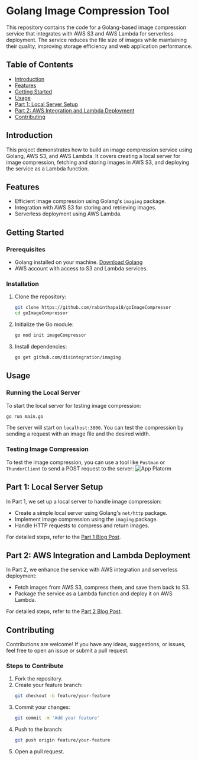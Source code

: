 # **Golang Image Compression Tool**

This repository contains the code for a Golang-based image compression service that integrates with AWS S3 and AWS Lambda for serverless deployment. The service reduces the file size of images while maintaining their quality, improving storage efficiency and web application performance.

## **Table of Contents**

- [Introduction](#introduction)
- [Features](#features)
- [Getting Started](#getting-started)
- [Usage](#usage)
- [Part 1: Local Server Setup](#part-1-local-server-setup)
- [Part 2: AWS Integration and Lambda Deployment](#part-2-aws-integration-and-lambda-deployment)
- [Contributing](#contributing)

## **Introduction**

This project demonstrates how to build an image compression service using Golang, AWS S3, and AWS Lambda. It covers creating a local server for image compression, fetching and storing images in AWS S3, and deploying the service as a Lambda function.

## **Features**

- Efficient image compression using Golang's `imaging` package.
- Integration with AWS S3 for storing and retrieving images.
- Serverless deployment using AWS Lambda.

## **Getting Started**

### **Prerequisites**

- Golang installed on your machine. [Download Golang](https://golang.org/dl/)
- AWS account with access to S3 and Lambda services.

### **Installation**

1. Clone the repository:

   ```sh
   git clone https://github.com/rabinthapa18/goImageCompressor
   cd goImageCompressor
   ```

2. Initialize the Go module:

   ```sh
   go mod init imageCompressor
   ```

3. Install dependencies:
   ```sh
   go get github.com/disintegration/imaging
   ```

## **Usage**

### **Running the Local Server**

To start the local server for testing image compression:

```sh
go run main.go
```

The server will start on `localhost:3000`. You can test the compression by sending a request with an image file and the desired width.

### **Testing Image Compression**

To test the image compression, you can use a tool like `Postman` or `ThunderClient` to send a POST request to the server:
![App Platorm](https://cdn.hashnode.com/res/hashnode/image/upload/v1716269842714/7f4ac7ea-028b-4fae-9b3c-c5157511cd85.png?auto=compress,format&format=webp)

## **Part 1: Local Server Setup**

In Part 1, we set up a local server to handle image compression:

- Create a simple local server using Golang's `net/http` package.
- Implement image compression using the `imaging` package.
- Handle HTTP requests to compress and return images.

For detailed steps, refer to the [Part 1 Blog Post](https://rabinson.hashnode.dev/building-an-image-compression-service-with-golang-aws-s3-and-aws-lambda).

## **Part 2: AWS Integration and Lambda Deployment**

In Part 2, we enhance the service with AWS integration and serverless deployment:

- Fetch images from AWS S3, compress them, and save them back to S3.
- Package the service as a Lambda function and deploy it on AWS Lambda.

For detailed steps, refer to the [Part 2 Blog Post](https://rabinson.hashnode.dev/building-an-image-compression-service-with-golang-aws-s3-and-aws-lambda-1).

## **Contributing**

Contributions are welcome! If you have any ideas, suggestions, or issues, feel free to open an issue or submit a pull request.

### **Steps to Contribute**

1. Fork the repository.
2. Create your feature branch:
   ```sh
   git checkout -b feature/your-feature
   ```
3. Commit your changes:
   ```sh
   git commit -m 'Add your feature'
   ```
4. Push to the branch:
   ```sh
   git push origin feature/your-feature
   ```
5. Open a pull request.
